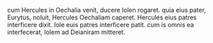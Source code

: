 cum Hercules in Oechalia venit, ducere Iolen rogaret. quia eius pater, Eurytus, noluit, Hercules Oechaliam caperet. Hercules eius patres interficere dixit. Iole euis patres interficere patit. cum is omnis ea interfecerat, Iolem ad Deianiram mitteret.
